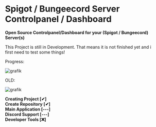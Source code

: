 # Spigot / Bungeecord Server Controlpanel / Dashboard
**Open Source Controlpanel/Dashboard for your (Spigot / Bungeecord) Server(s)**

This Project is still in Development.
That means it is not finished yet and i first need to test some things!

Progress:

![grafik](https://user-images.githubusercontent.com/82869044/115991636-b8100800-a5c9-11eb-95a3-e6c5301359dd.png)


OLD:

![grafik](https://user-images.githubusercontent.com/82869044/115973678-354e6500-a557-11eb-9517-1031e10ad600.png)


<html>
    <b>
        Creating Project [✔]
        <br>
        Create Repository [✔]
        <br>
        Main Application [---]
        <br>
        Discord Support [---]
        <br>
        Developer Tools [❌]
    </b>
</html>
